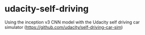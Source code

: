 # udacity-self-driving

Using the inception v3 CNN model with the Udacity self driving car simulator (https://github.com/udacity/self-driving-car-sim)
